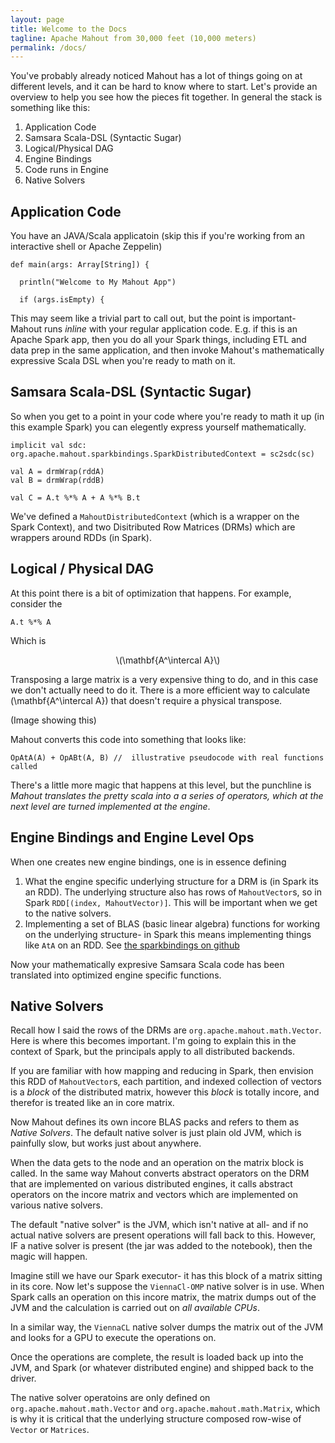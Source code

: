 ```yaml
---
layout: page
title: Welcome to the Docs
tagline: Apache Mahout from 30,000 feet (10,000 meters)
permalink: /docs/
---
```


You've probably already noticed Mahout has a lot of things going on at different levels, and it can be hard to know where
to start.  Let's provide an overview to help you see how the pieces fit together. In general the stack is something like this:

1. Application Code
1. Samsara Scala-DSL (Syntactic Sugar)
1. Logical/Physical DAG
1. Engine Bindings
1. Code runs in Engine
1. Native Solvers 

## Application Code

You have an JAVA/Scala applicatoin (skip this if you're working from an interactive shell or Apache Zeppelin)

    
    def main(args: Array[String]) {

      println("Welcome to My Mahout App")

      if (args.isEmpty) {

This may seem like a trivial part to call out, but the point is important- Mahout runs _inline_ with your regular application 
code. E.g. if this is an Apache Spark app, then you do all your Spark things, including ETL and data prep in the same 
application, and then invoke Mahout's mathematically expressive Scala DSL when you're ready to math on it.

## Samsara Scala-DSL (Syntactic Sugar)

So when you get to a point in your code where you're ready to math it up (in this example Spark) you can elegently express 
yourself mathematically.

    implicit val sdc: org.apache.mahout.sparkbindings.SparkDistributedContext = sc2sdc(sc)
    
    val A = drmWrap(rddA)
    val B = drmWrap(rddB) 
    
    val C = A.t %*% A + A %*% B.t
    
We've defined a `MahoutDistributedContext` (which is a wrapper on the Spark Context), and two Disitributed Row Matrices (DRMs)
which are wrappers around RDDs (in Spark).  

## Logical / Physical DAG

At this point there is a bit of optimization that happens.  For example, consider the
    
    A.t %*% A
    
Which is 
<center>\(\mathbf{A^\intercal A}\)</center>

Transposing a large matrix is a very expensive thing to do, and in this case we don't actually need to do it. There is a
more efficient way to calculate <foo>\(\mathbf{A^\intercal A}\)</foo> that doesn't require a physical transpose. 

(Image showing this)

Mahout converts this code into something that looks like:

    OpAtA(A) + OpABt(A, B) //  illustrative pseudocode with real functions called

There's a little more magic that happens at this level, but the punchline is _Mahout translates the pretty scala into a
a series of operators, which at the next level are turned implemented at the engine_.

## Engine Bindings and Engine Level Ops

When one creates new engine bindings, one is in essence defining

1. What the engine specific underlying structure for a DRM is (in Spark its an RDD).  The underlying structure also has 
rows of `MahoutVector`s, so in Spark `RDD[(index, MahoutVector)]`.  This will be important when we get to the native solvers. 
1. Implementing a set of BLAS (basic linear algebra) functions for working on the underlying structure- in Spark this means
implementing things like `AtA` on an RDD. See [the sparkbindings on github](https://github.com/apache/mahout/tree/master/spark/src/main/scala/org/apache/mahout/sparkbindings)

Now your mathematically expresive Samsara Scala code has been translated into optimized engine specific functions.

## Native Solvers

Recall how I said the rows of the DRMs are `org.apache.mahout.math.Vector`.  Here is where this becomes important. I'm going 
to explain this in the context of Spark, but the principals apply to all distributed backends. 

If you are familiar with how mapping and reducing in Spark, then envision this RDD of `MahoutVector`s,  each partition, 
and indexed collection of vectors is a _block_ of the distributed matrix, however this _block_ is totally incore, and therefor
is treated like an in core matrix. 

Now Mahout defines its own incore BLAS packs and refers to them as _Native Solvers_.  The default native solver is just plain
old JVM, which is painfully slow, but works just about anywhere.  

When the data gets to the node and an operation on the matrix block is called.  In the same way Mahout converts abstract
operators on the DRM that are implemented on various distributed engines, it calls abstract operators on the incore matrix 
and vectors which are implemented on various native solvers. 

The default "native solver" is the JVM, which isn't native at all- and if no actual native solvers are present operations 
will fall back to this. However, IF a native solver is present (the jar was added to the notebook), then the magic will happen.

Imagine still we have our Spark executor- it has this block of a matrix sitting in its core. Now let's suppose the `ViennaCl-OMP`
native solver is in use.  When Spark calls an operation on this incore matrix, the matrix dumps out of the JVM and the 
calculation is carried out on _all available CPUs_. 

In a similar way, the `ViennaCL` native solver dumps the matrix out of the JVM and looks for a GPU to execute the operations on.
 
Once the operations are complete, the result is loaded back up into the JVM, and Spark (or whatever distributed engine) and 
shipped back to the driver. 

The native solver operatoins are only defined on `org.apache.mahout.math.Vector` and `org.apache.mahout.math.Matrix`, which is 
why it is critical that the underlying structure composed row-wise of `Vector` or `Matrices`. 

